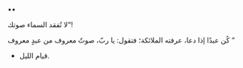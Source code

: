 ••

‏“لا تُفقد السماء صوتك!

كُن عبدًا إذا دعا، عرفته الملائكة؛ 
فتقول: يا ربّ، صوتٌ معروف من عبدٍ معروف “

- قيام الليل.